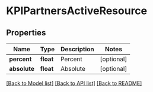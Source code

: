 # KPIPartnersActiveResource

## Properties
Name | Type | Description | Notes
------------ | ------------- | ------------- | -------------
**percent** | **float** | Percent | [optional] 
**absolute** | **float** | Absolute | [optional] 

[[Back to Model list]](../README.md#documentation-for-models) [[Back to API list]](../README.md#documentation-for-api-endpoints) [[Back to README]](../README.md)


